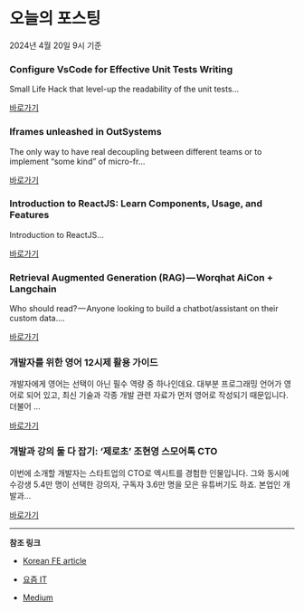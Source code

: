# 오늘의 포스팅 
2024년 4월 20일 9시 기준 

### Configure VsCode for Effective Unit Tests Writing 

 Small Life Hack that level-up the readability of the unit tests... 

 [바로가기](https://medium.com/m/signin?actionUrl=https%3A%2F%2Fmedium.com%2F_%2Fbookmark%2Fp%2Ff5b7778d9782&operation=register&redirect=https%3A%2F%2Fmedium.com%2F%40olku%2Fconfigure-vscode-for-effective-unit-tests-writing-f5b7778d9782&source=---------0-84----------typescript------bookmark_preview----2d47440e_c445_4ddb_a9a0_d4fd8b8ecaba-------) 

### Iframes unleashed in OutSystems 

 The only way to have real decoupling between different teams or to implement “some kind” of micro-fr... 

 [바로가기](https://medium.com/m/signin?actionUrl=https%3A%2F%2Fmedium.com%2F_%2Fbookmark%2Fp%2F0a9c0b84bf4b&operation=register&redirect=https%3A%2F%2Fitnext.io%2Fiframes-unleashed-in-outsystems-0a9c0b84bf4b&source=---------0-84----------frontend------bookmark_preview----71dfe4da_5feb_4aa6_9805_2337a9b58ebd-------) 

### Introduction to ReactJS: Learn Components, Usage, and Features 

 Introduction to ReactJS... 

 [바로가기](https://medium.com/m/signin?actionUrl=https%3A%2F%2Fmedium.com%2F_%2Fbookmark%2Fp%2F400ad5ae5aeb&operation=register&redirect=https%3A%2F%2Fmedium.com%2F%40Brilworks%2Fintroduction-to-reactjs-learn-components-usage-and-features-400ad5ae5aeb&source=---------0-84----------reactjs------bookmark_preview----4085db52_01f0_4370_944b_dabb334f8145-------) 

### Retrieval Augmented Generation (RAG) — Worqhat AiCon + Langchain 

 Who should read? — Anyone looking to build a chatbot/assistant on their custom data.... 

 [바로가기](https://medium.com/m/signin?actionUrl=https%3A%2F%2Fmedium.com%2F_%2Fbookmark%2Fp%2F46059c529f2d&operation=register&redirect=https%3A%2F%2Fblog.worqhat.com%2Fretrieval-augmented-generation-rag-worqhat-aicon-langchain-46059c529f2d&source=---------0-84----------nextjs------bookmark_preview----b98cf4a1_8728_403f_86ce_9fba01ed296a-------) 

### 개발자를 위한 영어 12시제 활용 가이드 

 개발자에게 영어는 선택이 아닌 필수 역량 중 하나인데요. 대부분 프로그래밍 언어가 영어로 되어 있고, 최신 기술과 각종 개발 관련 자료가 먼저 영어로 작성되기 때문입니다. 더불어 ... 

 [바로가기](https://yozm.wishket.com/magazine/detail/2548/) 

### 개발과 강의 둘 다 잡기: ‘제로초’ 조현영 스모어톡 CTO 

 이번에 소개할 개발자는 스타트업의 CTO로 엑시트를 경험한 인물입니다. 그와 동시에 수강생 5.4만 명이 선택한 강의자, 구독자 3.6만 명을 모은 유튜버기도 하죠. 본업인 개발과... 

 [바로가기](https://yozm.wishket.com/magazine/detail/2547/) 

---

**참조 링크**

- [Korean FE article](https://kofearticle.substack.com) 

- [요즘 IT](https://yozm.wishket.com/magazine) 

- [Medium](https://medium.com) 

